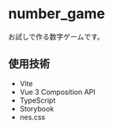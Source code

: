 # number_game
お試しで作る数字ゲームです。

## 使用技術

- Vite
- Vue 3 Composition API 
- TypeScript
- Storybook
- nes.css
